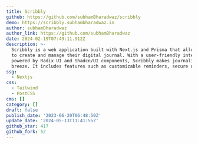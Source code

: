 ```yaml
---
title: Scribbly
github: https://github.com/subhamBharadwaz/scribbly
demo: https://scribbly.subhambharadwaz.in
author: subhamBharadwaz
author_link: https://github.com/subhamBharadwaz
date: 2024-02-19T07:49:11.912Z
description: >-
  Scribbly is a web application built with Next.js and Prisma that allows users
  to create and manage their digital journal. With a user-friendly interface
  powered by Radix UI and Shadcn/UI components, Scribbly makes journaling a
  breeze. It includes features such as customizable reminders, secure us...
ssg:
  - Nextjs
css:
  - Tailwind
  - PostCSS
cms: []
category: []
draft: false
publish_date: '2023-06-20T06:48:50Z'
update_date: '2024-05-13T11:41:55Z'
github_star: 417
github_fork: 52
---
```

